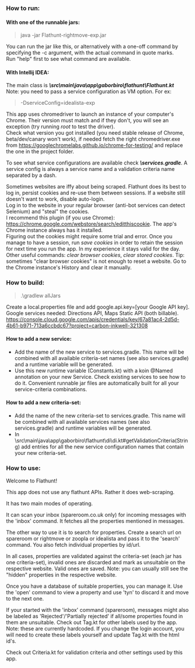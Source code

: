 ### How to run:

#### With one of the runnable jars:
> java -jar Flathunt-rightmove-exp.jar

You can run the jar like this, or alternatively with a one-off command by specifying the -c argument, with the actual command in quote marks.
<br>Run "help" first to see what command are available.

#### With Intellij IDEA:
The main class is _**\src\main\java\app\gaborbiro\flathunt\Flathunt.kt**_
<br> Note: you need to pass a service configuration as VM option. For ex: 
> -DserviceConfig=idealista-exp

This app uses chromedriver to launch an instance of your computer's Chrome. Their version must match and if they don't, you will see an exception 
(try running _root_ to test the driver).
<br>Check what version you got installed (you need stable release of Chrome, beta/dev/canary won't work), 
if needed fetch the right chromedriver.exe from https://googlechromelabs.github.io/chrome-for-testing/ and replace the one in the project folder.

To see what service configurations are available check _**\services.gradle**_. 
A service config is always a service name and a validation criteria name separated by a dash.

Sometimes websites are iffy about being scraped. Flathunt does its best to log in, persist cookies and re-use them between sessions. 
If a website still doesn't want to work, disable auto-login.
<br>Log in to the website in your regular browser (anti-bot services can detect Selenium) and "steal" the cookies. 
<br>I recommend this plugin (if you use Chrome): https://chrome.google.com/webstore/search/editthiscookie. 
The app's Chrome instance always has it installed.
<br>Figuring out the cookies might require some trial and error. 
Once you manage to have a session, run _save cookies_ in order to retain the session for next time you run the app.
In my experience it stays valid for the day.
<br>Other useful commands: _clear browser cookies_, _clear stored cookies_.
Tip: sometimes "clear browser cookies" is not enough to reset a website. Go to the Chrome instance's History and clear it manually.

### How to build:

> .\gradlew allJars

Create a local.properties file and add google.api.key=[your Google API key]. 
Google services needed: Directions API, Maps Static API (both billable).
<br>https://console.cloud.google.com/apis/credentials/key/67a81ac4-2d5d-4b61-b971-713a6ccbdc67?project=carbon-inkwell-321308

#### How to add a new service:
- Add the name of the new service to services.gradle. This name will be combined with all available criteria-set names (see also services.gradle) and a runtime variable will be generated.
- Use this new runtime variable (Constants.kt) with a koin @Named annotation on your new Service. Check existing services to see how to do it. Convenient runnable jar files are automatically built for all your service-criteria combinations.

#### How to add a new criteria-set:
- Add the name of the new criteria-set to services.gradle. This name will be combined with all available services names (see also services.gradle) and runtime variables will be generated.
- In <project folder>\src\main\java\app\gaborbiro\flathunt\di\di.kt#getValidationCriteria(String) add entries for all the new service configuration names that contain your new criteria-set.

### How to use:

Welcome to Flathunt!

This app does not use any flathunt APIs. Rather it does web-scraping.

It has two main modes of operating. 

It can scan your inbox (spareroom.co.uk only) for incoming messages with the 'inbox' command. 
It fetches all the properties mentioned in messages.

The other way to use it is to search for properties. Create a search url on spareroom or rightmove or zoopla or idealista and pass it to the 'search' command. You also fetch individual properties by id/url.

In all cases, properties are validated against the criteria-set (each jar has one criteria-set), invalid ones are discarded and mark as unsuitable on the respective website. Valid ones are saved.
Note: you can usually still see the "hidden" properties in the respective website.
 
Once you have a database of suitable properties, you can manage it. Use the 'open' command to view a property and use 'tyn' to discard it and move to the next one.

If your started with the 'inbox' command (spareroom), messages might also be labeled as 'Rejected'/'Partially rejected' 
if all/some properties found in them are unsuitable. Check out Tag.kt for other labels used by the app. 
Note: these are currently hardcoded. If you change the login account, you will need to create these labels yourself and update
Tag.kt with the html id's.

Check out Criteria.kt for validation criteria and other settings used by this app.